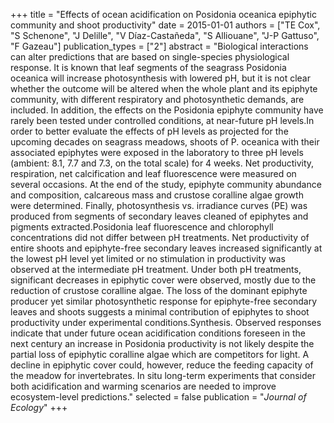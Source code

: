 +++
title = "Effects of ocean acidification on Posidonia oceanica epiphytic community and shoot productivity"
date = 2015-01-01
authors = ["TE Cox", "S Schenone", "J Delille", "V Díaz-Castañeda", "S Alliouane", "J-P Gattuso", "F Gazeau"]
publication_types = ["2"]
abstract = "Biological interactions can alter predictions that are based on single-species physiological response. It is known that leaf segments of the seagrass Posidonia oceanica will increase photosynthesis with lowered pH, but it is not clear whether the outcome will be altered when the whole plant and its epiphyte community, with different respiratory and photosynthetic demands, are included. In addition, the effects on the Posidonia epiphyte community have rarely been tested under controlled conditions, at near-future pH levels.In order to better evaluate the effects of pH levels as projected for the upcoming decades on seagrass meadows, shoots of P. oceanica with their associated epiphytes were exposed in the laboratory to three pH levels (ambient: 8.1, 7.7 and 7.3, on the total scale) for 4 weeks. Net productivity, respiration, net calcification and leaf fluorescence were measured on several occasions. At the end of the study, epiphyte community abundance and composition, calcareous mass and crustose coralline algae growth were determined. Finally, photosynthesis vs. irradiance curves (PE) was produced from segments of secondary leaves cleaned of epiphytes and pigments extracted.Posidonia leaf fluorescence and chlorophyll concentrations did not differ between pH treatments. Net productivity of entire shoots and epiphyte-free secondary leaves increased significantly at the lowest pH level yet limited or no stimulation in productivity was observed at the intermediate pH treatment. Under both pH treatments, significant decreases in epiphytic cover were observed, mostly due to the reduction of crustose coralline algae. The loss of the dominant epiphyte producer yet similar photosynthetic response for epiphyte-free secondary leaves and shoots suggests a minimal contribution of epiphytes to shoot productivity under experimental conditions.Synthesis. Observed responses indicate that under future ocean acidification conditions foreseen in the next century an increase in Posidonia productivity is not likely despite the partial loss of epiphytic coralline algae which are competitors for light. A decline in epiphytic cover could, however, reduce the feeding capacity of the meadow for invertebrates. In situ long-term experiments that consider both acidification and warming scenarios are needed to improve ecosystem-level predictions."
selected = false
publication = "*Journal of Ecology*"
+++

